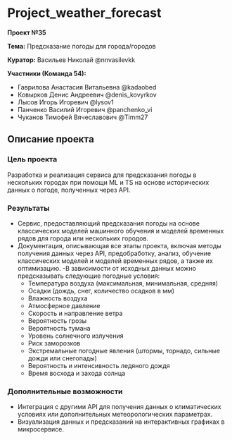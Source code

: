 # Project_weather_forecast

**Проект №35**

**Тема:** 
Предсказание погоды для города/городов

**Куратор:** Васильев Николай @nnvasilevkk

**Участники (Команда 54):**  
- Гаврилова Анастасия Витальевна @kadaobed  
- Ковырков Денис Андреевич @denis_kovyrkov  
- Лысов Игорь Игоревич @lysov1  
- Панченко Василий Игоревич @panchenko_vi  
- Чуканов Тимофей Вячеславович @Timm27


## Описание проектa ##
  
### Цель проекта
Разработка и реализация сервиса для предсказания погоды в нескольких городах при помощи ML и TS на основе исторических данных о погоде, полученных через API.

### Результаты
- Сервис, предоставляющий предсказания погоды на основе классических моделей машинного обучения и моделей временных рядов для города или нескольких городов.
-	Документация, описывающая все этапы проекта, включая методы получения данных через API, предобработку, анализ, обучение классических моделей и моделей временных рядов, а также их оптимизацию.
-В зависимости от исходных данных можно предсказывать следующие погодные условия:
    *	Температура воздуха (максимальная, минимальная, средняя)
    *	Осадки (дождь, снег, количество осадков в мм)
    *	Влажность воздуха
    *	Атмосферное давление
    *	Скорость и направление ветра
    *	Вероятность грозы
    *	Вероятность тумана
    *	Уровень солнечного излучения
    *	Риск заморозков
    *	Экстремальные погодные явления (штормы, торнадо, сильные дожди или снегопады)
    *	Вероятность и интенсивность ледяного дождя
    *	Время восхода и захода солнца


### Дополнительные возможности
-	Интеграция с другими API для получения данных о климатических условиях или дополнительных метеорологических параметрах.
-	Визуализация данных и предсказаний на интерактивных графиках в микросервисе.

